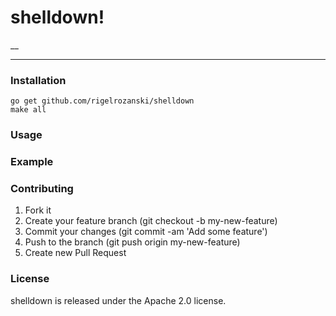 # shelldown!

__

---


### Installation
```
go get github.com/rigelrozanski/shelldown
make all
```

### Usage

### Example
 
### Contributing

1. Fork it
2. Create your feature branch (git checkout -b my-new-feature)
3. Commit your changes (git commit -am 'Add some feature')
4. Push to the branch (git push origin my-new-feature)
5. Create new Pull Request

### License

shelldown is released under the Apache 2.0 license.
